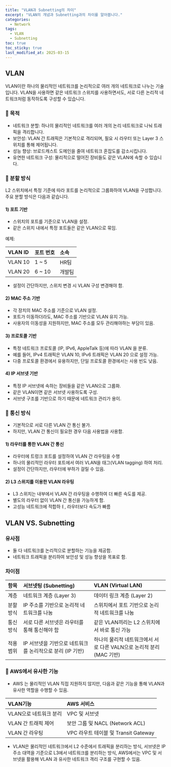 ```yaml
---
title: "VLAN과 Subnetting의 차이"
excerpt: "VLAN의 개념과 Subnetting과의 차이를 알아봅니다."
categories:
  - Network
tags:
  - VLAN
  - Subnetting
toc: true
toc_sticky: true
last_modified_at: 2025-03-15
---
```


## VLAN
VLAN이란 하나의 물리적인 네트워크를 논리적으로 여러 개의 네트워크로 나누는 기술입니다. 
VLAN을 사용하면 같은 네트워크 스위치를 사용하면서도, 서로 다른 논리적 네트워크처럼 동작하도록 구성할 수 있습니다.

### 🔹 목적
- 네트워크 분할: 하나의 물리적인 네트워크를 여러 개의 논리 네트워크로 나눠 트래픽을 격리합니다.
- 보안성: VLAN 간 트래픽은 기본적으로 격리되며, 필요 시 라우터 또는 Layer 3 스위치를 통해 제어됩니다.
- 성능 향상: 브로드캐스트 도메인을 줄여 네트워크 혼잡도를 감소시킵니다.
- 유연한 네트워크 구성: 물리적으로 떨어진 장비들도 같은 VLAN에 속할 수 있습니다.

### 🔹 분할 방식
L2 스위치에서 특정 기준에 따라 포트를 논리적으로 그룹화하여 VLAN을 구성합니다. 
주요 분할 방식은 다음과 같습니다.

#### 1) 포트 기반 
- 스위치의 포트를 기준으로 VLAN을 설정.
- 같은 스위치 내에서 특정 포트들은 같은 VLAN으로 묶임.

예제:

| VLAN ID | 포트 번호  | 소속  |
|:--------|:-------|:----|
| VLAN 10 | 1 ~ 5  | HR팀 |
| VLAN 20 | 6 ~ 10 | 개발팀 |

- 설정이 간단하지만, 스위치 변경 시 VLAN 구성 변경해야 함.

#### 2) MAC 주소 기반
- 각 장치의 MAC 주소를 기준으로 VLAN 설정.
- 포트가 이동하더라도, MAC 주소를 기반으로 VLAN 유지 가능.
- 사용자의 이동성을 지원하지만, MAC 주소를 모두 관리해야하는 부담이 있음.

#### 3) 프로토콜 기반
- 특정 네트워크 프로토콜 (IP, IPv6, AppleTalk 등)에 따라 VLAN 을 분류.
- 예를 들어, IPv4 트래픽은 VLAN 10, IPv6 트래픽은 VLAN 20 으로 설정 가능.
- 다중 프로토콜 환경에서 유용하지만, 단일 프로토콜 환경에서는 사용 빈도 낮음.

#### 4) IP 서브넷 기반
- 특정 IP 서브넷에 속하는 장비들을 같은 VLAN으로 그룹화.
- 같은 VLAN이면 같은 서브넷 사용하도록 구성.
- 서브넷 구조를 기반으로 하기 때문에 네트워크 관리가 용이.

### 🔹 통신 방식 
- 기본적으로 서로 다른 VLAN 간 통신 불가.
- 하지만, VLAN 간 통신이 필요한 경우 다음 사용법을 사용함.

#### 1) 라우터를 통한 VLAN 간 통신
- 라우터에 트렁크 포트를 설정하여 VLAN 간 라우팅을 수행
- 하나의 물리적인 라우터 포트에서 여러 VLAN을 태그(VLAN tagging) 하여 처리.
- 설정이 간단하지만, 라우터에 부하가 걸릴 수 있음.

#### 2) L3 스위치를 이용한 VLAN 라우팅
- L3 스위치는 내부에서 VLAN 간 라우팅을 수행하여 더 빠른 속도를 제공.
- 별도의 라우터 없이 VLAN 간 통신을 가능하게 함.
- 고성능 네트워크에 적합하ㅕ, 라우터보다 속도가 빠름

## VLAN VS. Subnetting
### 유사점
- 둘 다 네트워크를 논리적으로 분할하는 기능을 제공함.
- 네트워크 트래픽을 분리하여 보안성 및 성능 향상을 목표로 함.

### 차이점

| 항목    | 서브넷팅 (Subnetting)                   | VLAN (Virtual LAN)                          |
|:------|:------------------------------------|:--------------------------------------------|
| 계층    | 네트워크 계층 (Layer 3)                   | 데이터 링크 계층 (Layer 2)                         |
| 분할 방식 | IP 주소를 기반으로 논리적 네트워크를 나눔            | 스위치에서 포트 기반으로 논리적 네트워크를 나눔                  |
| 통신 방식 | 서로 다른 서브넷은 라우터를 통해 통신해야 함           | 같은 VLAN끼리는 L2 스위치에서 바로 통신 가능                |
| 적용 범위 | IP 서브넷을 기반으로 네트워크를 논리적으로 분리 (IP 기반) | 하나의 물리적 네트워크에서 서로 다른 VALN으로 논리적 분리 (MAC 기반) |

### 🔹 AWS에서 유사한 기능
- AWS 는 물리적인 VLAN 직접 지원하지 않지만, 다음과 같은 기능을 통해 VLAN과 유사한 역할을 수행할 수 있음.

| VLAN기능         | AWS 서비스                       |
|:---------------|:------------------------------|
| VLAN으로 네트워크 분리 | VPC 및 서브넷                     |
| VLAN 간 트래픽 제어  | 보안 그룹 및 NACL (Network ACL)    |
| VLAN 간 라우팅     | VPC 라우트 테이블 및 Transit Gateway |

- VLAN은 물리적인 네트워크에서 L2 수준에서 트래픽을 분리하는 방식, 서브넷은 IP 주소 대역을 기준으로
L3에서 네트워크를 분리하는 방식, AWS에서는 VPC 및 서브넷을 활용해  VLAN 과 유사한 네트워크 격리 구조를 구현할 수 있음.

